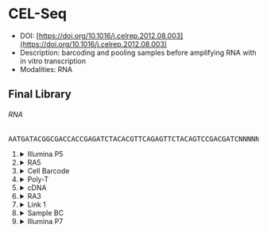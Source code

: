 # CEL-Seq
- DOI: [https://doi.org/10.1016/j.celrep.2012.08.003](https://doi.org/10.1016/j.celrep.2012.08.003)
- Description: barcoding and pooling samples before amplifying RNA with in vitro transcription
- Modalities: RNA
    
## Final Library
###### RNA
<pre style="overflow-x: auto; text-align: left; background-color: #f6f8fa">AATGATACGGCGACCACCGAGATCTACACGTTCAGAGTTCTACAGTCCGACGATCNNNNNNNNXXTGGAATTCTCGGGTGCCAAGGAACTCCAGTCACNNNNNNATCTCGTATGCCGTCTTCTGCTTG</pre>
1. <details><summary>Illumina P5</summary>

   - sequence_type: fixed
   - sequence: <pre style="overflow-x: auto; text-align: left; margin: 0; display: inline;">AATGATACGGCGACCACCGAGATCTACAC</pre>
   - min_len: 29
   - max_len: 29
   - onlist: None
   </details>
2. <details><summary>RA5</summary>

   - sequence_type: fixed
   - sequence: <pre style="overflow-x: auto; text-align: left; margin: 0; display: inline;">GTTCAGAGTTCTACAGTCCGACGATC</pre>
   - min_len: 26
   - max_len: 26
   - onlist: None
   </details>
3. <details><summary>Cell Barcode</summary>

   - sequence_type: random
   - sequence: <pre style="overflow-x: auto; text-align: left; margin: 0; display: inline;">NNNNNNNN</pre>
   - min_len: 8
   - max_len: 8
   - onlist: None
   </details>
4. <details><summary>Poly-T</summary>

   - sequence_type: random
   - sequence: <pre style="overflow-x: auto; text-align: left; margin: 0; display: inline;">X</pre>
   - min_len: 1
   - max_len: 98
   - onlist: None
   </details>
5. <details><summary>cDNA</summary>

   - sequence_type: random
   - sequence: <pre style="overflow-x: auto; text-align: left; margin: 0; display: inline;">X</pre>
   - min_len: 1
   - max_len: 98
   - onlist: None
   </details>
6. <details><summary>RA3</summary>

   - sequence_type: fixed
   - sequence: <pre style="overflow-x: auto; text-align: left; margin: 0; display: inline;">TGGAATTCTCGGGTGCCAAGG</pre>
   - min_len: 21
   - max_len: 21
   - onlist: None
   </details>
7. <details><summary>Link 1</summary>

   - sequence_type: fixed
   - sequence: <pre style="overflow-x: auto; text-align: left; margin: 0; display: inline;">AACTCCAGTCAC</pre>
   - min_len: 12
   - max_len: 12
   - onlist: None
   </details>
8. <details><summary>Sample BC</summary>

   - sequence_type: onlist
   - sequence: <pre style="overflow-x: auto; text-align: left; margin: 0; display: inline;">NNNNNN</pre>
   - min_len: 6
   - max_len: 6
   - onlist: {'filename': 'sample_bc_onlist.txt', 'md5': None}
   </details>
9. <details><summary>Illumina P7</summary>

   - sequence_type: fixed
   - sequence: <pre style="overflow-x: auto; text-align: left; margin: 0; display: inline;">ATCTCGTATGCCGTCTTCTGCTTG</pre>
   - min_len: 24
   - max_len: 24
   - onlist: None
   </details>
